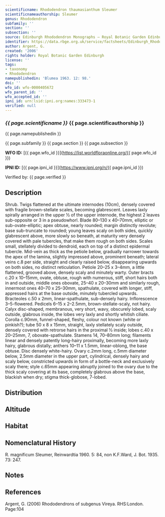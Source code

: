 ```yaml
---
scientificname: Rhododendron thaumasianthum Sleumer
scientificnameauthorship: Sleumer
genus: Rhododendron
subfamily: ''
section: ''
subsection: ''
source: Edinburgh Rhododendron Monographs – Royal Botanic Garden Edinburgh
identifier: https://data.rbge.org.uk/service/factsheets/Edinburgh_Rhododendron_Monographs.xhtml
author: Argent, G.
created: '2006'
rights holder: Royal Botanic Garden Edinburgh
license: ''
tags:
- taxonomy
- Rhododendron
namepublishedin: 'Blumea 1963. 12: 98.'
doi: ''
wfo_id: wfo-0000405672
wfo_parent_id: ''
wfo_accepted_id: ''
ipni_id: urn:lsid:ipni.org:names:333473-1
verified: null
---
```

### _{{ page.scientificname }}_ {{ page.scientificauthorship }}
 {{ page.namepublishedin }}

{{ page.subfamily }} {{ page.section }} {{ page.subsection }}

**WFO ID:** [{{ page.wfo_id }}](https://list.worldfloraonline.org/{{ page.wfo_id }})

**IPNI ID:** [{{ page.ipni_id }}](https://www.ipni.org/n/{{ page.ipni_id }})

Verified by: {{ page.verified }}



## Description
Shrub. Twigs flattened at the ultimate internodes (10cm), densely covered with fragile brown-stellate scales, becoming glabrescent. Leaves laxly spirally arranged in the upper ½ of the upper internode, the highest 2 leaves sub-opposite or 3 in a pseudowhorl. Blade 80–130 x 40–70mm, elliptic or sub-ovate-elliptic; apex obtuse, nearly rounded; margin distinctly revolute; base sub-truncate to rounded; young leaves scaly on both sides, quickly glabrescent above, more slowly so beneath, at maturity very densely covered with pale tubercles, that make them rough on both sides. Scales small, stellately divided to dendroid, each on top of a distinct epidermal tubercle. Mid-vein as thick as the petiole below, gradually narrower towards the apex of the lamina, slightly impressed above, prominent beneath; lateral veins c.8 per side, straight and clearly raised below, disappearing upwards on both sides, no distinct reticulation. Petiole 20–25 x 3–4mm, a little flattened, grooved above, densely scaly and minutely warty. Outer bracts c.20 x 10–15mm, ovate, obtuse, rough with numerous, stiff, short hairs both in and outside, middle ones obovate, 25–40 x 20–30mm and similarly rough, innermost ones 40–70 x 25–30mm, spathulate, covered with longer, stiff, appressed hairs at the base outside, minutely tubercled upwards. Bracteoles c.50 x 2mm, linear-spathulate, sub-densely hairy. Inflorescence 3–5-flowered. Pedicels 6–15 x 2–2.5mm, brown-stellate-scaly, not hairy. Calyx disc-shaped, membranous, very short, wavy, obscurely lobed, scaly outside, glabrous inside, the lobes very laxly and shortly whitish ciliate. Corolla c.90mm, funnel-shaped, fleshy, colour not known (white or pinkish?); tube 50 x 8 x 15mm, straight, laxly stellately scaly outside, densely covered with retrorse hairs in the proximal ½ inside; lobes c.40 x 20–25mm, 7, obovate-spathulate. Stamens 14, 70–80mm long; filaments linear and densely patently long-hairy proximally, becoming more laxly hairy, glabrous distally; anthers 10–11 x 1.5mm, linear-oblong, the base obtuse. Disc densely white-hairy. Ovary c.2mm long, c.5mm diameter below, 2.5mm diameter in the upper part, cylindrical, densely hairy and scaly below, constricted upwards in form of a bottle-neck and exclusively scaly there; style c.65mm appearing abruptly joined to the ovary due to the thick scaly covering at its base, completely glabrous above the base, blackish when dry; stigma thick-globose, 7-lobed.

## Distribution


## Altitude


## Habitat


## Nomenclatural History
R. magnificum Sleumer, Reinwardtia 1960. 5: 84, non K.F.Ward, J. Bot. 1935. 73: 247.
                       
## Notes


## References

Argent, G. (2006) Rhododendrons of subgenus Vireya. RHS:London. Page:104
